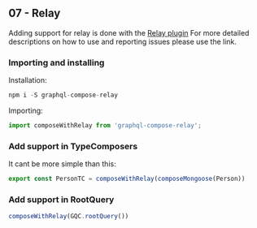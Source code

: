 ## 07 - Relay
Adding support for relay is done with the [Relay plugin](https://github.com/nodkz/graphql-compose-relay) For more detailed descriptions on how to use and reporting issues please use the link.

### Importing and installing
Installation:
```js
npm i -S graphql-compose-relay
```
Importing:
```js
import composeWithRelay from 'graphql-compose-relay';
```

### Add support in TypeComposers
It cant be more simple than this:
```js
export const PersonTC = composeWithRelay(composeMongoose(Person))
```

### Add support in RootQuery
```js
composeWithRelay(GQC.rootQuery())
```
